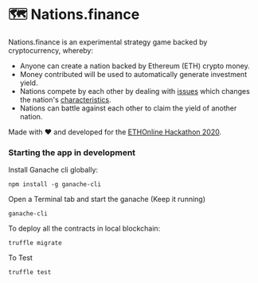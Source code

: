 🗺️ Nations.finance
===

Nations.finance is an experimental strategy game backed by cryptocurrency, whereby: 

* Anyone can create a nation backed by Ethereum (ETH) crypto money. 
* Money contributed will be used to automatically generate investment yield. 
* Nations compete by each other by dealing with [issues](#) which changes the nation's [characteristics](#). 
* Nations can battle against each other to claim the yield of another nation.

Made with ❤️ and developed for the [ETHOnline Hackathon 2020](https://hack.ethglobal.co/showcase/nations-finance-recNHZu842Z49C3yk). 

### Starting the app in development 

Install Ganache cli globally: 

`npm install -g ganache-cli`

Open a Terminal tab and start the ganache (Keep it running)

`ganache-cli`

To deploy all the contracts in local blockchain: 

`truffle migrate`

To Test 

`truffle test`